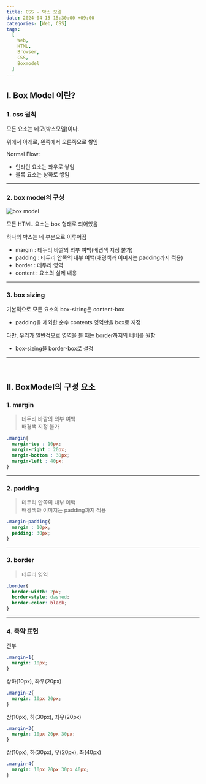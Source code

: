 ```yaml
---
title: CSS - 박스 모델
date: 2024-04-15 15:30:00 +09:00
categories: [Web, CSS]
tags:
  [
    Web,
    HTML,
    Browser,
    CSS,
    Boxmodel
  ]
---
```


## Ⅰ. Box Model 이란?

### 1. css 원칙

모든 요소는 네모(박스모델)이다.  

위에서 아래로, 왼쪽에서 오른쪽으로 쌓임  

Normal Flow:
- 인라인 요소는 좌우로 쌓임
- 블록 요소는 상하로 쌓임

---

### 2. box model의 구성

![box model](https://velog.velcdn.com/images/hoonnn/post/a7c296c7-c12b-4148-93ce-28204b117bb2/image.png)

모든 HTML 요소는 box 형태로 되어있음  

하나의 박스는 네 부분으로 이루어짐  
- margin : 테두리 바깥의 외부 여백(배경색 지정 불가)
- padding : 테두리 안쪽의 내부 여백(배경색과 이미지는 padding까지 적용)
- border : 테두리 영역
- content : 요소의 실제 내용

---

### 3. box sizing

기본적으로 모든 요소의 box-sizing은 content-box
- padding을 제외한 순수 contents 영역만을 box로 지정

다만, 우리가 일반적으로 영역을 볼 때는 border까지의 너비를 원함
- box-sizing을 border-box로 설정

---
<br>

## Ⅱ. BoxModel의 구성 요소

### 1. margin

> 테두리 바깥의 외부 여백  
> 배경색 지정 불가

```css
.margin{
  margin-top : 10px;
  margin-right : 20px;
  margin-bottom : 30px;
  margin-left : 40px;
}
```

---

### 2. padding
 
> 테두리 안쪽의 내부 여백  
> 배경색과 이미지는 padding까지 적용

```css
.margin-padding{
  margin : 10px;
  padding: 30px;
}
```

---

### 3. border

> 테두리 영역

```css
.border{
  border-width: 2px;
  border-style: dashed;
  border-color: black;
}
```

---

### 4. 축약 표현

전부
```css
.margin-1{
  margin: 10px;
}
```

상하(10px), 좌우(20px)
```css
.margin-2{
  margin: 10px 20px;
}
```

상(10px), 하(30px), 좌우(20px)
```css
.margin-3{
  margin: 10px 20px 30px;
}
```

상(10px), 하(30px), 우(20px), 좌(40px)
```css
.margin-4{
  margin: 10px 20px 30px 40px;
}
```

